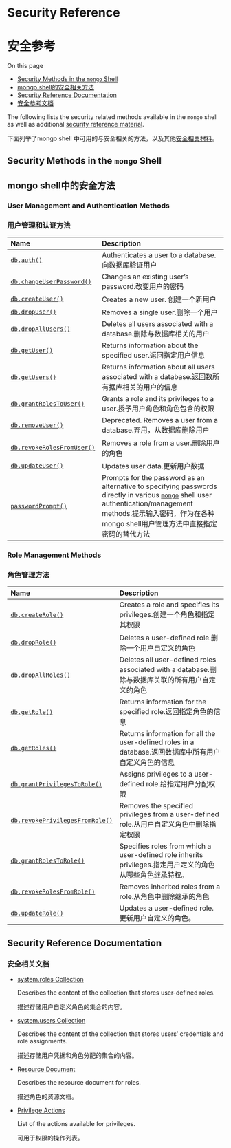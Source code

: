 # Security Reference

# 安全参考

On this page

- [Security Methods in the `mongo` Shell](https://docs.mongodb.com/manual/reference/security/#security-methods-in-the-mongo-shell)
- [mongo shell的安全相关方法]((https://docs.mongodb.com/manual/reference/security/#security-methods-in-the-mongo-shell))
- [Security Reference Documentation](https://docs.mongodb.com/manual/reference/security/#security-reference-documentation)
- [安全参考文档](https://docs.mongodb.com/manual/reference/security/#security-reference-documentation)

The following lists the security related methods available in the `mongo` shell as well as additional [security reference   material](https://docs.mongodb.com/manual/reference/security/#security-reference-materials).

下面列举了mongo shell 中可用的与安全相关的方法，以及其他[安全相关材料](https://docs.mongodb.com/manual/reference/security/#security-reference-materials)。

## Security Methods in the `mongo` Shell

## mongo shell中的安全方法

### User Management and Authentication Methods 

### 用户管理和认证方法

| Name                                                         | Description                                                  |
| :----------------------------------------------------------- | :----------------------------------------------------------- |
| [`db.auth()`](https://docs.mongodb.com/manual/reference/method/db.auth/#db.auth) | Authenticates a user to a database. 向数据库验证用户         |
| [`db.changeUserPassword()`](https://docs.mongodb.com/manual/reference/method/db.changeUserPassword/#db.changeUserPassword) | Changes an existing user’s password.改变用户的密码           |
| [`db.createUser()`](https://docs.mongodb.com/manual/reference/method/db.createUser/#db.createUser) | Creates a new user. 创建一个新用户                           |
| [`db.dropUser()`](https://docs.mongodb.com/manual/reference/method/db.dropUser/#db.dropUser) | Removes a single user.删除一个用户                           |
| [`db.dropAllUsers()`](https://docs.mongodb.com/manual/reference/method/db.dropAllUsers/#db.dropAllUsers) | Deletes all users associated with a database.删除与数据库相关的用户 |
| [`db.getUser()`](https://docs.mongodb.com/manual/reference/method/db.getUser/#db.getUser) | Returns information about the specified user.返回指定用户信息 |
| [`db.getUsers()`](https://docs.mongodb.com/manual/reference/method/db.getUsers/#db.getUsers) | Returns information about all users associated with a database.返回数所有据库相关的用户的信息 |
| [`db.grantRolesToUser()`](https://docs.mongodb.com/manual/reference/method/db.grantRolesToUser/#db.grantRolesToUser) | Grants a role and its privileges to a user.授予用户角色和角色包含的权限 |
| [`db.removeUser()`](https://docs.mongodb.com/manual/reference/method/db.removeUser/#db.removeUser) | Deprecated. Removes a user from a database.弃用，从数据库删除用户 |
| [`db.revokeRolesFromUser()`](https://docs.mongodb.com/manual/reference/method/db.revokeRolesFromUser/#db.revokeRolesFromUser) | Removes a role from a user.删除用户的角色                    |
| [`db.updateUser()`](https://docs.mongodb.com/manual/reference/method/db.updateUser/#db.updateUser) | Updates user data.更新用户数据                               |
| [`passwordPrompt()`](https://docs.mongodb.com/manual/reference/method/passwordPrompt/#passwordPrompt) | Prompts for the password as an alternative to specifying passwords directly in various [`mongo`](https://docs.mongodb.com/manual/reference/program/mongo/#bin.mongo) shell user authentication/management methods.提示输入密码，作为在各种mongo shell用户管理方法中直接指定密码的替代方法 |

### Role Management Methods

### 角色管理方法

| Name                                                         | Description                                                  |
| :----------------------------------------------------------- | :----------------------------------------------------------- |
| [`db.createRole()`](https://docs.mongodb.com/manual/reference/method/db.createRole/#db.createRole) | Creates a role and specifies its privileges.创建一个角色和指定其权限 |
| [`db.dropRole()`](https://docs.mongodb.com/manual/reference/method/db.dropRole/#db.dropRole) | Deletes a user-defined role.删除一个用户自定义的角色         |
| [`db.dropAllRoles()`](https://docs.mongodb.com/manual/reference/method/db.dropAllRoles/#db.dropAllRoles) | Deletes all user-defined roles associated with a database.删除与数据库关联的所有用户自定义的角色 |
| [`db.getRole()`](https://docs.mongodb.com/manual/reference/method/db.getRole/#db.getRole) | Returns information for the specified role.返回指定角色的信息 |
| [`db.getRoles()`](https://docs.mongodb.com/manual/reference/method/db.getRoles/#db.getRoles) | Returns information for all the user-defined roles in a database.返回数据库中所有用户自定义角色的信息 |
| [`db.grantPrivilegesToRole()`](https://docs.mongodb.com/manual/reference/method/db.grantPrivilegesToRole/#db.grantPrivilegesToRole) | Assigns privileges to a user-defined role.给指定用户分配权限 |
| [`db.revokePrivilegesFromRole()`](https://docs.mongodb.com/manual/reference/method/db.revokePrivilegesFromRole/#db.revokePrivilegesFromRole) | Removes the specified privileges from a user-defined role.从用户自定义角色中删除指定权限 |
| [`db.grantRolesToRole()`](https://docs.mongodb.com/manual/reference/method/db.grantRolesToRole/#db.grantRolesToRole) | Specifies roles from which a user-defined role inherits privileges.指定用户定义的角色从哪些角色继承特权。 |
| [`db.revokeRolesFromRole()`](https://docs.mongodb.com/manual/reference/method/db.revokeRolesFromRole/#db.revokeRolesFromRole) | Removes inherited roles from a role.从角色中删除继承的角色   |
| [`db.updateRole()`](https://docs.mongodb.com/manual/reference/method/db.updateRole/#db.updateRole) | Updates a user-defined role.更新用户自定义的角色。           |



## Security Reference Documentation

### 安全相关文档

- [system.roles Collection](https://docs.mongodb.com/manual/reference/system-roles-collection/)

  Describes the content of the collection that stores user-defined roles.

  描述存储用户自定义角色的集合的内容。

- [system.users Collection](https://docs.mongodb.com/manual/reference/system-users-collection/)

  Describes the content of the collection that stores users’ credentials and role assignments.

  描述存储用户凭据和角色分配的集合的内容。

- [Resource Document](https://docs.mongodb.com/manual/reference/resource-document/)

  Describes the resource document for roles.

  描述角色的资源文档。

- [Privilege Actions](https://docs.mongodb.com/manual/reference/privilege-actions/)

  List of the actions available for privileges.

  可用于权限的操作列表。

